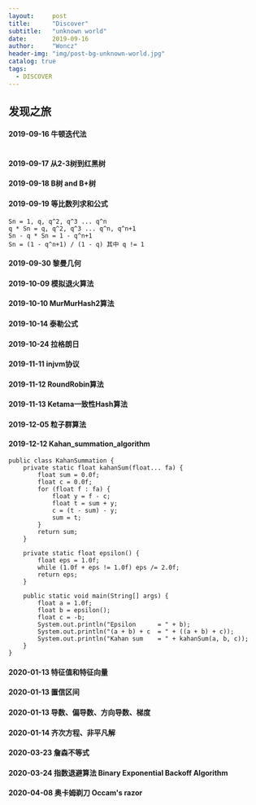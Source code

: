 ```yaml
---
layout:     post
title:      "Discover"
subtitle:   "unknown world"
date:       2019-09-16
author:     "Woncz"
header-img: "img/post-bg-unknown-world.jpg"
catalog: true
tags:
  - DISCOVER
---
```



## 发现之旅

#### 2019-09-16 牛顿迭代法
```

```

#### 2019-09-17 从2-3树到红黑树


#### 2019-09-18 B树 and B+树


#### 2019-09-19 等比数列求和公式
```
Sn = 1, q, q^2, q^3 ... q^n
q * Sn = q, q^2, q^3 ... q^n, q^n+1
Sn - q * Sn = 1 - q^n+1
Sn = (1 - q^n+1) / (1 - q) 其中 q != 1
```

#### 2019-09-30 黎曼几何


#### 2019-10-09 模拟退火算法


#### 2019-10-10 MurMurHash2算法


#### 2019-10-14 泰勒公式


#### 2019-10-24 拉格朗日


#### 2019-11-11 injvm协议


#### 2019-11-12 RoundRobin算法


#### 2019-11-13 Ketama一致性Hash算法


#### 2019-12-05 粒子群算法


#### 2019-12-12 Kahan_summation_algorithm
```
public class KahanSummation {
    private static float kahanSum(float... fa) {
        float sum = 0.0f;
        float c = 0.0f;
        for (float f : fa) {
            float y = f - c;
            float t = sum + y;
            c = (t - sum) - y;
            sum = t;
        }
        return sum;
    }

    private static float epsilon() {
        float eps = 1.0f;
        while (1.0f + eps != 1.0f) eps /= 2.0f;
        return eps;
    }

    public static void main(String[] args) {
        float a = 1.0f;
        float b = epsilon();
        float c = -b;
        System.out.println("Epsilon      = " + b);
        System.out.println("(a + b) + c  = " + ((a + b) + c));
        System.out.println("Kahan sum    = " + kahanSum(a, b, c));
    }
}
```

#### 2020-01-13 特征值和特征向量


#### 2020-01-13 置信区间


#### 2020-01-13 导数、偏导数、方向导数、梯度


#### 2020-01-14 齐次方程、非平凡解


#### 2020-03-23 詹森不等式


#### 2020-03-24 指数退避算法 Binary Exponential Backoff Algorithm


#### 2020-04-08 奥卡姆剃刀 Occam's razor
